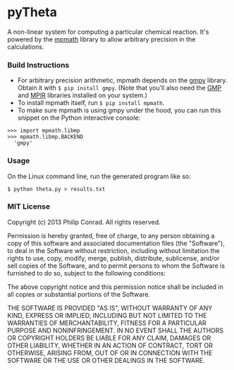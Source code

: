 pyTheta
=======

A non-linear system for computing a particular chemical reaction. It's powered by the [mpmath][1] 
library to allow arbitrary precision in the calculations.


### Build Instructions
 - For arbitrary precision arithmetic, mpmath depends on the [gmpy][2] library.
   Obtain it with `$ pip install gmpy`.
   (Note that you'll also need the [GMP][3] and [MPIR][4] libraries installed on your system.)
 - To install mpmath itself, run `$ pip install mpmath`.
 - To make sure mpmath is using gmpy under the hood, you can run this snippet on the Python interactive console:

```
>>> import mpmath.libmp
>>> mpmath.libmp.BACKEND
  'gmpy'
```

### Usage
On the Linux command line, run the generated program like so:

`$ python theta.py > results.txt`


### MIT License
Copyright (c) 2013 Philip Conrad.
All rights reserved.

Permission is hereby granted, free of charge, to any person obtaining a copy
of this software and associated documentation files (the "Software"), to deal
in the Software without restriction, including without limitation the rights
to use, copy, modify, merge, publish, distribute, sublicense, and/or sell
copies of the Software, and to permit persons to whom the Software is
furnished to do so, subject to the following conditions:

The above copyright notice and this permission notice shall be included in
all copies or substantial portions of the Software.

THE SOFTWARE IS PROVIDED "AS IS", WITHOUT WARRANTY OF ANY KIND, EXPRESS OR
IMPLIED, INCLUDING BUT NOT LIMITED TO THE WARRANTIES OF MERCHANTABILITY,
FITNESS FOR A PARTICULAR PURPOSE AND NONINFRINGEMENT. IN NO EVENT SHALL THE
AUTHORS OR COPYRIGHT HOLDERS BE LIABLE FOR ANY CLAIM, DAMAGES OR OTHER
LIABILITY, WHETHER IN AN ACTION OF CONTRACT, TORT OR OTHERWISE, ARISING FROM,
OUT OF OR IN CONNECTION WITH THE SOFTWARE OR THE USE OR OTHER DEALINGS IN
THE SOFTWARE.

   [1]: http://code.google.com/p/mpmath/
   [2]: http://code.google.com/p/gmpy/
   [3]: http://gmplib.org/
   [4]: http://www.mpir.org/
